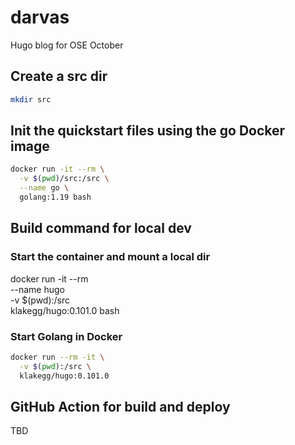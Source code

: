 # darvas

Hugo blog for OSE October

## Create a src dir

```bash
mkdir src
```

## Init the quickstart files using the go Docker image

```bash
docker run -it --rm \
  -v $(pwd)/src:/src \
  --name go \                                                    
  golang:1.19 bash
```

## Build command for local dev

### Start the container and mount a local dir

docker run -it --rm \
  --name hugo \
  -v $(pwd):/src \
  klakegg/hugo:0.101.0 bash

### Start Golang in Docker

```bash
docker run --rm -it \
  -v $(pwd):/src \
  klakegg/hugo:0.101.0
```

## GitHub Action for build and deploy

TBD

